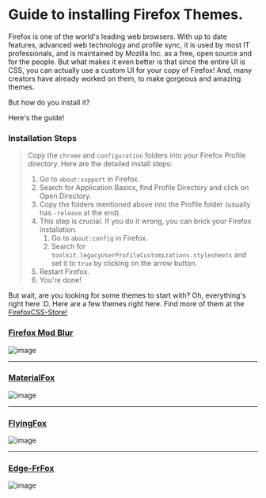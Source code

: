 # Guide to installing Firefox Themes.
Firefox is one of the world's leading web browsers. With up to date features, advanced web technology and profile sync, it is used by most IT professionals, and is maintained by Mozilla Inc. as a free, open source and for the people. But what makes it even better is that since the entire UI is CSS, you can actually use a custom UI for your copy of Firefox! And, many creators have already worked on them, to make gorgeous and amazing themes.

But how do you install it?

Here's the guide!

### Installation Steps
> Copy the `chrome` and `configuration` folders into your Firefox Profile directory. Here are the detailed install steps:
> 1. Go to `about:support` in Firefox.
> 2. Search for Application Basics, find Profile Directory and click on Open Directory.
> 3. Copy the folders mentioned above into the Profile folder (usually has `-release` at the end).
> 4. This step is crucial. If you do it wrong, you can brick your Firefox installation.
>     1. Go to `about:config` in Firefox.
>     2. Search for `toolkit.legacyUserProfileCustomizations.stylesheets` and set it to `true` by clicking on the arrow button.
> 5. Restart Firefox.
> 6. You're done!


But wait, are you looking for some themes to start with? Oh, everything's right here :D. Here are a few themes right here. Find more of them at the [FirefoxCSS-Store!](https://firefoxcss-store.github.io)

### [Firefox Mod Blur](https://github.com/datguypiko/Firefox-Mod-Blur)

![image](https://camo.githubusercontent.com/cdaf607d51f63b788061a962b96e8586c9870577eee479045a62b1f5d9bdb0a7/68747470733a2f2f692e696d6775722e636f6d2f6930784c4a52312e706e67)

<hr>

### [MaterialFox](https://github.com/muckSponge/MaterialFox)

![image](https://user-images.githubusercontent.com/5405629/45172944-21d91900-b24a-11e8-8bc5-03814121b0de.png)

<hr>

### [FlyingFox](https://github.com/akshat46/FlyingFox)

![image](https://github.com/akshat46/FlyingFox/raw/master/img/preview-full.png)

<hr>

### [Edge-FrFox](https://github.com/bmFtZQ/Edge-FrFox)

![image](https://github.com/bmFtZQ/Edge-FrFox/raw/main/screenshots/Edge-FrFox-theme.png)
